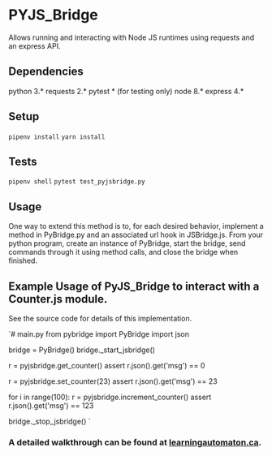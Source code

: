 # PYJS_Bridge
Allows running and interacting with Node JS runtimes using requests and an express API.

## Dependencies
python 3.*
requests 2.*
pytest * (for testing only)
node 8.*
express 4.*

## Setup

`pipenv install`
`yarn install`

## Tests
`pipenv shell`
`pytest test_pyjsbridge.py`

## Usage
One way to extend this method is to, for each desired behavior, implement a method in PyBridge.py and an associated url hook in JSBridge.js. From your python program, create an instance of PyBridge, start the bridge, send commands through it using method calls, and close the bridge when finished. 

## Example Usage of PyJS_Bridge to interact with a Counter.js module.
See the source code for details of this implementation. 

`# main.py
from pybridge import PyBridge
import json

bridge = PyBridge()
bridge._start_jsbridge()

r = pyjsbridge.get_counter()
assert r.json().get('msg') == 0 

r = pyjsbridge.set_counter(23)
assert r.json().get('msg') == 23 

for i in range(100):
    r = pyjsbridge.increment_counter()
assert r.json().get('msg') == 123

bridge._stop_jsbridge() `

### A detailed walkthrough can be found at [learningautomaton.ca](https://learningautomaton.ca/2019/07/pyjsbridge/).